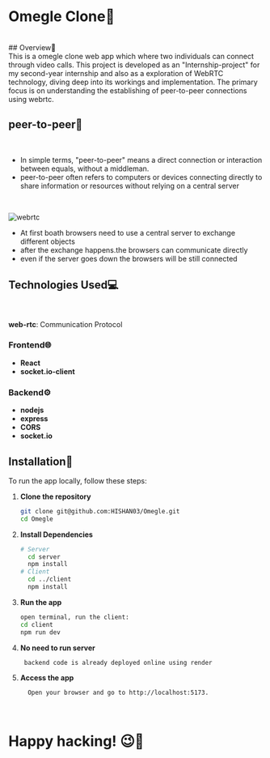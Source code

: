 # Omegle Clone🎥
<br>
## Overview🚀
<br>
This is a omegle clone web app which where two individuals can connect through video calls.
This project is developed as an "Internship-project" for my second-year internship and also as a exploration of WebRTC technology, diving deep into its workings and implementation. The primary focus is on understanding the establishing of peer-to-peer connections using webrtc.



## peer-to-peer🔗
<br>

- In simple terms, "peer-to-peer" means a direct connection or interaction between equals, without a middleman.
- peer-to-peer often refers to computers or devices connecting directly to share information or resources without relying on a central server

<br>

![webrtc](https://github.com/HISHAN03/Gdocs/assets/108483712/9760e43e-0405-4b7c-8597-8eebc90896e3)

- At first boath browsers need to use a central server to exchange different objects
- after the exchange happens.the browsers can communicate directly
- even if the server goes down the browsers will be still connected
 

## Technologies Used💻
<br>

**web-rtc**: Communication Protocol
 ### Frontend🌐
- **React**
- **socket.io-client** 
 ### Backend⚙️
- **nodejs** 
- **express**
- **CORS**
- **socket.io**

## Installation🚀

To run the app locally, follow these steps:

1. **Clone the repository**

   ```sh
   git clone git@github.com:HISHAN03/Omegle.git
   cd Omegle

2. **Install Dependencies**
   ```sh
   # Server
     cd server
     npm install
   # Client
     cd ../client
     npm install
   
3. **Run the app**
   ```sh
   open terminal, run the client:
   cd client
   npm run dev
4. **No need to run server**
   ```sh
    backend code is already deployed online using render
   
5. **Access the app**
   ```sh
     Open your browser and go to http://localhost:5173.
<br>

# Happy hacking! 😉🚀
